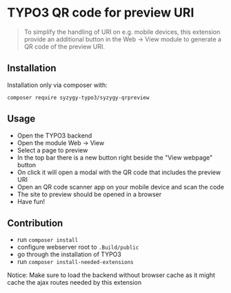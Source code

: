 # TYPO3 QR code for preview URI

> To simplify the handling of URI on e.g. mobile devices, this extension provide an additional button in the Web -> View module to generate a QR code of the preview URI.

## Installation

Installation only via composer with:

```
composer require syzygy-typo3/syzygy-qrpreview
```

## Usage

- Open the TYPO3 backend
- Open the module Web -> View
- Select a page to preview
- In the top bar there is a new button right beside the "View webpage" button
- On click it will open a modal with the QR code that includes the preview URI
- Open an QR code scanner app on your mobile device and scan the code
- The site to preview should be opened in a browser 
- Have fun!

## Contribution

- run `composer install`
- configure webserver root to `.Build/public`
- go through the installation of TYPO3
- run `composer install-needed-extensions`

Notice: Make sure to load the backend without browser cache as it might cache the ajax routes needed by this extension

